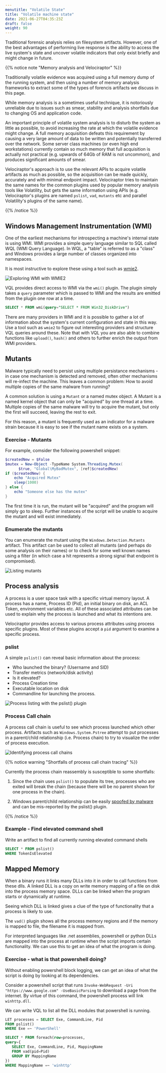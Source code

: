 ```yaml
---
menutitle: "Volatile State"
title: "Volatile machine state"
date: 2021-06-27T04:35:23Z
draft: false
weight: 90
---
```


Traditional forensic analysis relies on filesystem artifacts. However,
one of the best advantages of performing live response is the ability
to access the live system's state and uncover volatile indicators that
only exist briefly and might change in future.

{{% notice note "Memory analysis and Velociraptor" %}}

Traditionally volatile evidence was acquired using a full memory dump
of the running system, and then using a number of memory analysis
frameworks to extract some of the types of forencis artifacts we
discuss in this page.

While memory analysis is a sometimes useful technique, it is
notoriously unreliable due to issues such as smear, stability and
analysis shortfalls due to changing OS and application code.

An important principle of volatile system analysis is to disturb the
system as little as possible, to avoid increasing the rate at which
the volatile evidence might change. A full memory acquisition defeats
this requirement by causing a very large amount of data to be written
and potentially transferred over the network. Some server class
machines (or even high end workstations) currently contain so much
memory that full acquisition is actually not practical (e.g. upwards
of 64Gb of RAM is not uncommon), and produces significant amounts of
smear.

Velociraptor's approach is to use the relevant APIs to acquire
volatile artifacts as much as possible, so the acquisition can be made
quickly, accurately and with minimal endpoint impact. Velociraptor
tries to maintain the same names for the common plugins used by
popular memory analysis tools like Volatility, but gets the same
information using APIs (e.g. Velociraptor's plugins are named
`pslist`, `vad`, `mutants` etc and parallel Volatility's plugins of
the same name).

{{% /notice %}}

## Windows Management Instrumentation (WMI)

One of the earliest mechanisms for introspecting a machine's internal
state is using WMI. WMI provides a simple query language similar to
SQL called WQL (WMI Query Language). In WQL, a "table" is referred to
as a "class" and Windows provides a large number of classes organized
into namespaces.

It is most instructive to explore these using a tool such as [wmie2](https://github.com/vinaypamnani/wmie2).

![Exploring WMI with WMIE2](image39.png)

VQL provides direct access to WMI via the `wmi()` plugin. The plugin
simply takes a `query` parameter which is passed to WMI and the
results are emitted from the plugin one row at a time.

```sql
SELECT * FROM wmi(query="SELECT * FROM Win32_DiskDrive")
```

There are many providers in WMI and it is possible to gather a lot of
information about the system's current configuration and state in this
way. Use a tool such as `wmie2` to figure out interesting providers
and structure VQL queries around these. Note that with VQL you are
also able to combine functions like `upload()`, `hash()` and others to
further enrich the output from WMI providers.

## Mutants

Malware typically need to persist using multiple persistance
mechanisms - in case one mechanism is detected and removed, often
other mechanisms will re-infect the machine. This leaves a common
problem: How to avoid multiple copies of the same malware from
running?

A common solution is using a `Mutant` or a named mutex object. A
Mutant is a named kernel object that can only be "acquired" by one
thread at a time. Multiple copies of the same malware will try to
acquire the mutant, but only the first will succeed, leaving the rest
to exit.

For this reason, a mutant is frequently used as an indicator for a
malware strain because it is easy to see if the mutant name exists on
a system.

### Exercise - Mutants

For example, comsider the following powershell snippet:

```powershell
$createdNew = $False
$mutex = New-Object -TypeName System.Threading.Mutex(
      $true, "Global\MyBadMutex", [ref]$createdNew)
if ($createdNew) {
    echo "Acquired Mutex"
    sleep(1000)
} else {
    echo "Someone else has the mutex"
}
```

The first time it is run, the mutant will be "acquired" and the
program will simply go to sleep. Further instances of the script will
be unable to acquire the mutant and will exist immediately.

### Enumerate the mutants

You can enumerate the mutant using the `Windows.Detection.Mutants`
artifact. This artifact can be used to collect all mutants (and
perhaps do some analysis on their names) or to check for some well
known names using a filter (in which case a hit represents a strong
signal that endpoint is compromised).

![Listing mutants](image35.png)

## Process analysis

A process is a user space task with a specific virtual memory
layout. A process has a name, Process ID (Pid), an initial binary on
disk, an ACL Token, environment variables etc. All of these associated
attributes can be used to explain why the process is launched and what
its intentions are.

Velociraptor provides access to various process attributes using
process specific plugins. Most of these plugins accept a `pid`
argument to examine a specific process.


### pslist

A simple `pslist()` can reveal basic information about the process:

* Who launched the binary? (Username and SID)
* Transfer metrics (network/disk activity)
* Is it elevated?
* Process Creation time
* Executable location on disk
* Commandline for launching the process.

![Process listing with the pslist() plugin](image38.png)

### Process Call chain

A process call chain is useful to see which process launched which
other process. Artifacts such as `Windows.System.Pstree` attempt to
put processes in a parent/child relationship (i.e. Process chain) to
try to visualize the order of process execution.

![Identifying process call chains](image40.png)


{{% notice warning "Shortfalls of process call chain tracing" %}}

Currently the process chain reassembly is susceptible to some
shortfalls:

1. Since the chain uses `pslist()` to populate its tree, processes who
   are exited will break the chain (because there will be no parent
   shown for one process in the chain).

2. Windows parent/child relationship can be easily [spoofed by
   malware](https://attack.mitre.org/techniques/T1134/004/) and can be
   mis-reported by the pslist() plugin.

{{% /notice %}}

### Example - Find elevated command shell

Write an artifact to find all currently running elevated command shells

```sql
SELECT * FROM pslist()
WHERE TokenIsElevated
```

## Mapped Memory

When a binary runs it links many DLLs into it in order to call
functions from these dlls. A linked DLL is a copy on write memory
mapping of a file on disk into the process memory space. DLLs can be
linked when the program starts or dynamically at runtime.

Seeing which DLL is linked gives a clue of the type of functionality
that a process is likely to use.

The `vad()` plugin shows all the process memory regions and if the
memory is mapped to file, the filename it is mapped from.

For interpreted languages like .net assemblies, powershell or python DLLs are mapped into the process at runtime when the script imports certain functionality. We can use this to get an idea of what the program is doing.

### Exercise - what is that powershell doing?

Without enabling powershell block logging, we can get an idea of what the script is doing by looking at its dependencies.

Consider a powershell script that runs `Invoke-WebRequest -Uri
"https://www.google.com" -UseBasicParsing` to download a page from the
internet. By virtue of this command, the powershell process will link
`winhttp.dll`.

We can write VQL to list all the DLL modules that powershell is running.

```sql
LET processes = SELECT Exe, CommandLine, Pid
FROM pslist()
WHERE Exe =~ 'PowerShell'

SELECT * FROM foreach(row=processes,
query={
   SELECT Exe, CommandLine, Pid, MappingName
   FROM vad(pid=Pid)
   GROUP BY MappingName
})
WHERE MappingName =~ 'winhttp'
```
